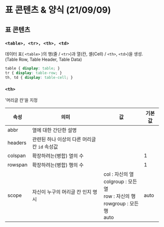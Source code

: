 # 표 콘텐츠 & 양식 (21/09/09)

## 표 콘텐츠

### `<table>, <tr>, <th>, <td>`

데이터 표( `<table>` )의 행(줄 / `<tr>`)과 열(칸, 셸(Cell) / `<th>`, `<td>`)을 생성.<br>
(Table Row, Table Header, Table Data)

```css
table { display: table; }
tr { display: table-row; }
th, td { display: table-cell; }
```

### `<th>`

'머리글 칸'을 지정

속성 | 의미 | 값 | 기본값
--- | --- | --- | ---
abbr | 열에 대한 간단한 설명 | |
headers | 관련된 하나 이상의 다른 머리글 칸 `id` 속성값 | |
colspan | 확장하려는(병합) 열의 수 | | 1
rowspan | 확장하려는(병합) 행의 수 | | 1
scope | 자신이 누구의 머리글 칸 인지 명시 | col : 자신의 열<br>colgroup : 모든 열<br>row : 자신의 행<br>rowgroup : 모든 행<br>auto | auto